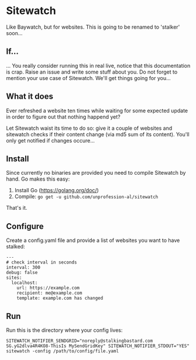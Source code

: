 # Sitewatch
 
Like Baywatch, but for websites. This is going to be renamed to 'stalker' soon... 

## If...

... You really consider running this in real live, notice that this documentation
is crap. Raise an issue and write some stuff about you. Do not forget to mention
your use case of Sitewatch. We'll get things going for you...

## What it does

Ever refreshed a website ten times while waiting for some expected update in
order to figure out that nothing happend yet?

Let Sitewatch waist its time to do so: give it a couple of websites and sitewatch
checks if their content change (via md5 sum of its content). You'll only get 
notified if changes occure...

## Install

Since currently no binaries are provided you need to compile Sitewatch by hand.
Go makes this easy: 

1) Install Go (https://golang.org/doc/)
2) Compile: `go get -u github.com/unprofession-al/sitewatch`

That's it. 

## Configure

Create a config.yaml file and provide a list of websites you want to have stalked:

```
---
# check interval in seconds
interval: 300
debug: false
sites:
  localhost:
    url: https://example.com
    recipient: me@example.com
    template: example.com has changed
```

## Run

Run this is the directory where your config lives:

```
SITEWATCH_NOTIFIER_SENDGRID="noreply@stalkingbastard.com SG.yG2dlva4R4KO8-ThisIs MySendGridKey" SITEWATCH_NOTIFIER_STDOUT="YES" sitewatch -config /path/to/config/file.yaml
```
